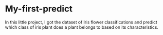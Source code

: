 # My-first-predict
In this little project, I got the dataset of Iris flower classifications and predict which class of iris plant does a plant belongs to based on its characteristics.
